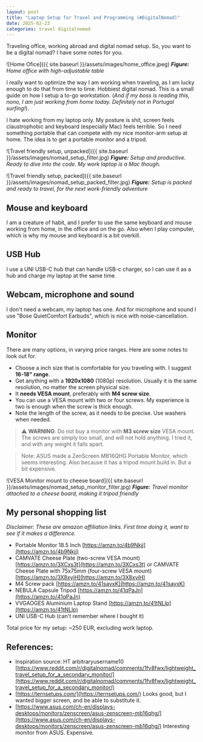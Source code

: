 ```yaml
---
layout: post
title: "Laptop Setup for Travel and Programming (#DigitalNomad)"
date: 2025-02-23
categories: travel digitalnomad
---
```


Traveling office, working abroad and digital nomad setup.
So, you want to be a digital nomad? I have some notes for you.

![Home Ofice]({{ site.baseurl }}/assets/images/home_office.jpeg)
***Figure:** Home office with high-adjustable table*

I really want to optimize the way I am working when traveling,
as I am lucky enough to do that from time to time. Hobbiest digital nomad.
This is a small guide on how I setup a to-go workstation.
(*And if my boss is reading this, nono, I am just working from home today. Definitely not in Portugal surfing!*).

I hate working from my laptop only. My posture is shit, screen feels claustrophobic and keyboard (especially Mac) feels terrible. So I need something portable that can compete with my nice monitor-arm setup at home. The idea is to get a portable monitor and a tripod.

![Travel friendly setup, unpacked]({{ site.baseurl }}/assets/images/nomad_setup_filter.jpg)
***Figure:** Setup and productive. Ready to dive into the code. My work laptop is a Mac though.*

![Travel friendly setup, packed]({{ site.baseurl }}/assets/images/nomad_setup_packed_filter.jpg)
***Figure:** Setup is packed and ready to travel, for the next work-friendly adventure*

## Mouse and keyboard

I am a creature of habit, and I prefer to use the same keyboard and mouse working from home, in the office and on the go. Also when I play computer, which is why my mouse and keyboard is a bit overkill.

## USB Hub

I use a UNI USB-C hub that can handle USB-c charger, so I can use it as a hub and charge my laptop at the same time.

## Webcam, microphone and sound

I don't need a webcam, my laptop has one. And for microphone and sound I use "Bose QuietComfort Earbuds", which is nice with noise-cancellation.

## Monitor

There are many options, in varying price ranges. Here are some notes to look out for.

- Choose a inch size that is comfortable for you traveling with. I suggest **16-18" range**.
- Get anything with a **1920x1080** (1080p) resolution. Usually it is the same resolution, no matter the screen physical size.
- It **needs VESA mount**, preferably with **M4 screw size**.
- You can use a VESA mount with two or four screws. My experience is two is enough when the screw is thick enough.
- Note the length of the screw, as it needs to be precise. Use washers when needed.

> ⚠️ __WARNING__: Do not buy a monitor with **M3 screw size** VESA mount. The screws are simply too small, and will not hold anything. I tried it, and with any weight it falls apart.

> Note: ASUS made a ZenScreen MB16QHG Portable Monitor, which seems interesting. Also because it has a tripod mount build in. But a bit expensive.

![VESA Monitor mount to cheese board]({{ site.baseurl }}/assets/images/nomad_setup_monitor_filter.jpg)
***Figure:** Travel monitor attached to a cheese board, making it tripod friendly*

## My personal shopping list

*Disclaimer: These are amazon affiliation links. First time doing it, want to see if it makes a difference.*

- Portable Monitor 18.5 Inch [https://amzn.to/4b9Nkjj](https://amzn.to/4b9Nkjj)
- CAMVATE Cheese Plate (two-screw VESA mount) [https://amzn.to/3XCxs3t](https://amzn.to/3XCxs3t) or 
  CAMVATE Cheese Plate with 75x75mm (four-screw VESA mount) [https://amzn.to/3X8xyiH](https://amzn.to/3X8xyiH)
- M4 Screw pack [https://amzn.to/41sayxK](https://amzn.to/41sayxK)
- NEBULA Capsule Tripod [https://amzn.to/41qPaJn](https://amzn.to/41qPaJn)
- VVGAOGES Aluminium Laptop Stand [https://amzn.to/41tNLlp](https://amzn.to/41tNLlp)
- UNI USB-C Hub (can't remember where I bought it)

Total price for my setup: ~250 EUR, excluding work laptop.

## References:

 - Inspiration source: HT arbitraryusername10
   [https://www.reddit.com/r/digitalnomad/comments/1fv8fwx/lightweight_travel_setup_for_a_secondary_monitor/](https://www.reddit.com/r/digitalnomad/comments/1fv8fwx/lightweight_travel_setup_for_a_secondary_monitor/)
 - [https://ternsetups.com/](https://ternsetups.com/) Looks good, but I wanted bigger screen, and be able to substitute it.
 - [https://www.asus.com/ch-en/displays-desktops/monitors/zenscreen/asus-zenscreen-mb16qhg/](https://www.asus.com/ch-en/displays-desktops/monitors/zenscreen/asus-zenscreen-mb16qhg/) Interesting monitor from ASUS. Expensive.
